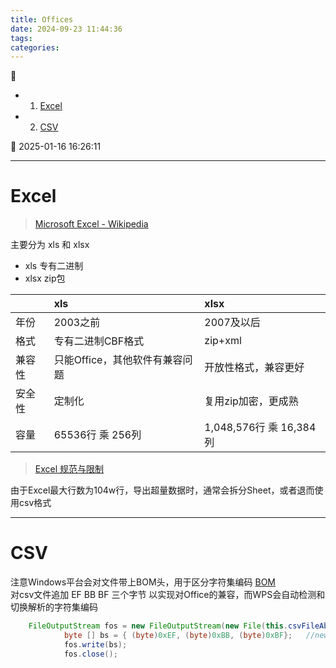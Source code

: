 ```yaml
---
title: Offices
date: 2024-09-23 11:44:36
tags: 
categories: 
---
```


💠

- 1. [Excel](#excel)
- 2. [CSV](#csv)

💠 2025-01-16 16:26:11
****************************************

# Excel 
> [Microsoft Excel - Wikipedia](https://en.wikipedia.org/wiki/Microsoft_Excel)  

主要分为 xls 和 xlsx

- xls 专有二进制
- xlsx zip包

|  | xls | xlsx |
|:---|:---|:---|
| 年份 | 2003之前 | 2007及以后 |
| 格式 | 专有二进制CBF格式 | zip+xml |
| 兼容性 | 只能Office，其他软件有兼容问题 | 开放性格式，兼容更好 |
| 安全性 | 定制化 | 复用zip加密，更成熟 |
| 容量 | 65536行 乘 256列 | 1,048,576行 乘 16,384列 |

> [Excel 规范与限制](https://support.microsoft.com/zh-cn/office/excel-%E8%A7%84%E8%8C%83%E4%B8%8E%E9%99%90%E5%88%B6-1672b34d-7043-467e-8e27-269d656771c3)  

由于Excel最大行数为104w行，导出超量数据时，通常会拆分Sheet，或者退而使用csv格式

************************

# CSV
注意Windows平台会对文件带上BOM头，用于区分字符集编码 [BOM](/Skills/CS/CharacterEncoding.md#关于-bom)  
对csv文件追加 EF BB BF 三个字节 以实现对Office的兼容，而WPS会自动检测和切换解析的字符集编码
```java
	FileOutputStream fos = new FileOutputStream(new File(this.csvFileAbsolutePath));
			byte [] bs = { (byte)0xEF, (byte)0xBB, (byte)0xBF};   //new added
			fos.write(bs);
			fos.close();
```

